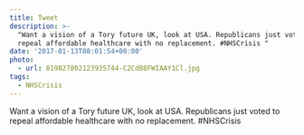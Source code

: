 ```yaml
---
title: Tweet
description: >-
  "Want a vision of a Tory future UK, look at USA. Republicans just voted to
  repeal affordable healthcare with no replacement. #NHSCrisis "
date: '2017-01-13T08:01:54+00:00'
photo:
  - url: 819827802123935744-C2CdB8FWIAAY1Cl.jpg
tags:
  - NHSCrisis
---
```

Want a vision of a Tory future UK, look at USA. Republicans just voted to repeal affordable healthcare with no replacement. #NHSCrisis 
